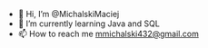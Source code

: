 - 👋 Hi, I’m @MichalskiMaciej
- 🌱 I’m currently learning Java and SQL
- 📫 How to reach me mmichalski432@gmail.com

